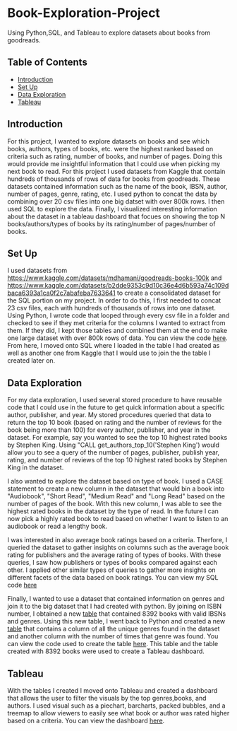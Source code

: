 # Book-Exploration-Project

Using Python,SQL, and Tableau to explore datasets about books from goodreads.

## Table of Contents
  - [Introduction](#Introduction)
  - [Set Up](#Set-Up)
  - [Data Exploration](#Data-Exploration)
  - [Tableau](#Tableau)

## Introduction
For this project, I wanted to explore datasets on books and see which books, authors, types of books, etc. were the highest ranked based on criteria such as rating, number of books, and 
number of pages. Doing this would provide me insightful information that I could use when picking my next book to read. For this project I used datasets from Kaggle that contain hundreds of thousands of rows of data for books from goodreads. These datasets contained information such as the name of the book, IBSN, author, number of pages, genre, rating, etc. I used python to concat the data by combining over 20 csv files into one big datset with over 800k rows. I then used SQL to explore the data. Finally, I visualized interesting information about the dataset in a tableau dashboard that focues on showing the top N books/authors/types of books by its rating/number of pages/number of books.

## Set Up
I used datasets from https://www.kaggle.com/datasets/mdhamani/goodreads-books-100k and https://www.kaggle.com/datasets/b2dde9353c9d10c36e4d6b593a74c109dbaca6393a1ca0f2c7abafeba7633641 to create a consolidated dataset for the SQL portion on my project. In order to do this, I first needed to concat 23 csv files, each with hundreds of thousands of rows into one dataset. Using Python, I wrote code that looped through every csv file in a folder and checked to see if they met criteria for the columns I wanted to extract from them. If they did, I kept those tables and combined them at the end to make one large dataset with over 800k rows of data. You can view the code [here](https://github.com/RandomGuy7179/Book-Exploration-Project/blob/main/csv_concat.ipynb). From here, I moved onto 
SQL where I loaded in the table I had created as well as another one from Kaggle that I would use to join the the table I created later on.

## Data Exploration
For my data exploration, I used several stored procedure to have reusable code that I could use in the future to get quick information about a specific author, publisher, and year. My stored procedures queried that data to return the top 10 book (based on rating and the number of reviews for the book being more than 100) for every author, publisher, and year in the dataset. For example, say you wanted to see the top  10 highest rated books by Stephen King. Using "CALL get_authors_top_10('Stephen King') would allow you to see a query of the number of pages, publisher, publish year, rating, and number of reviews of the top 10 highest rated books by Stephen King in the dataset.

  I also wanted to explore the dataset based on type of book. I used a CASE statement to create a new column in the dataset that would bin a book into "Audiobook", "Short Read", "Medium Read" and "Long Read" based on the number of pages of the book. With this new column, I was able to see the highest rated books in the dataset by the type of read. In the future I can now pick a highly rated book to read based on whether I want to listen to an audiobook or read a lengthy book.
  
  I was interested in also average book ratings based on a criteria. Therfore, I queried the dataset to gather insights on columns such as the average book rating for publishers and the average rating of types of books. With these queries, I saw how publishers or types of books compared against each other. I applied other similar types of queries to gather more insights on different facets of the data based on book ratings. You can view my SQL code [here](https://github.com/RandomGuy7179/Book-Exploration-Project/blob/main/Books.sql)
  
  Finally, I wanted to use a dataset that contained information on genres and join it to the big dataset that I had created with python. By joining on ISBN number, I obtained a new [table](https://github.com/RandomGuy7179/Book-Exploration-Project/blob/main/ISBN_only.xlsx) that contained 8392 books with valid IBSNs and genres. Using this new table, I went back to Python and created a new [table](https://github.com/RandomGuy7179/Book-Exploration-Project/blob/main/genre_count.xlsx) that contains a column of all the unique genres found in the dataset and another column with the number of times that genre was found. You can view the code used to create the table [here](https://github.com/RandomGuy7179/Book-Exploration-Project/blob/main/data_prep_for_tableau.ipynb). This table and the table created with 8392 books were used to create a Tableau dashboard.

## Tableau

With the tables I created I moved onto Tableau and created a dashboard that allows the user to filter the visuals by the top genres,books, and authors. I used visual such as a piechart, barcharts, packed bubbles, and a treemap to allow viewers to easily see what book or author was rated higher based on a criteria. You can view the dashboard [here](https://public.tableau.com/app/profile/hector.penado.jr/viz/BookDashboard_16825705155710/Dashboard1).
